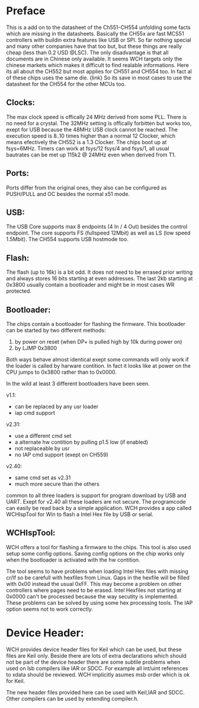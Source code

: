 # Preface
This is a add on to the datasheet of the Ch551-CH554 unfolding some facts which are missing in the datasheets. Basically the CH55x are fast MCS51 controllers with buildin extra features like USB or SPI. So far nothing special and many other companies have that too but, but these things are really cheap (less than 0.2 USD @LSC). 
The only disadvantage is that all documents are in Chinese only available. It seems WCH targets only the chinese markets which makes it difficult to find realable informations. 
Here its all about the CH552 but most applies for CH551 and CH554 too. In fact al of these chips uses the same die. {link} 
So its save in most cases to use the datasheet for the CH554 for the other MCUs too.

## Clocks:
The max clock speed is offically 24 MHz derived from some PLL. There is no need for a crystal. The 32MHz setting is offically forbitten but works too, exept for USB because the 48MHz USB clock cannot be reached.
The execution speed is 8..10 times higher than a normal 12 Clocker, which means efectively the CH552 is a 1.3 Clocker. The chips boot up at fsys=6MHz.
Timers can work at fsys/12 fsys/4 and fsys/1, all usual bautrates can be met up 115k2 @ 24MHz even when derived from T1. 

## Ports:
Ports differ from the original ones, they also can be configured as PUSH/PULL and OC besides the normal x51 mode.

## USB:
The USB Core supports max 8 endpoints (4 In / 4 Out) besides the control endpoint. The core supports FS (fullspeed 12Mbit) as well as LS (low speed 1.5Mbit). The CH554 supports USB hostmode too.

## Flash:
The flash (up to 16k) is a bit odd. It does not need to be errased prior writing and always stores 16 bits starting at even addresses. The last 2kb starting at 0x3800 usually contain a bootloader and might be in most cases WR protected. 

## Bootloader:
The chips contain a bootloader for flashing the firmware. This bootloader can be started by two different methods:

 1. by power on reset (when DP+ is pulled high by 10k during power on)
 2. by LJMP 0x3800

Both ways behave almost identical exept some commands will only work if the loader is called by harware contition. In fact it looks like at power on the CPU jumps to 0x3800 rather than to 0x0000.

In the wild at least 3 different bootloaders have been seen.

v1.1: 
 - can be replaced by any usr loader
 - iap cmd support 

v2.31: 
 - use a different cmd set
 - a alternate hw contition by pulling p1.5 low (if enabled)
 - not replaceable by usr
 - no IAP cmd support (exept on CH559)

v2.40: 
  - same cmd set as v2.31
  - much more secure than the others

common to all three loaders is support for program download by USB and UART. Exept for v2.40 all these loaders are not secure. The programcode can easily be read back by a simple application. WCH provides a app called WCHIspTool for Win to flash a Intel Hex file by USB or serial.

## WCHIspTool:
WCH offers a tool for flashing a firmware to the chips. This tool is also used setup some config options. Saving config options on the chip works only when the bootloader is activated with the hw contition.

The tool seems to have problems when loading Intel Hex files with missing cr/lf so be carefull with hexfiles from Linux. Gaps in the hexfile will be filled with 0x00 instead the usual 0xFF. This may become a problem on other controllers where pages need to be erased. Intel Hexfiles not starting at 0x0000 can't be processed because the way secutity is implemented. These problems can be solved by using some hex processing tools. The IAP option seems not to work correctly. 

# Device Header:
WCH provides device header files for Keil which can be used, but these
files are Keil only. Beside there are lots of extra declarations which should not be part of the device header there are some subtile problems when used on lsb compilers like IAR or SDCC. For example all int/uint  references to xdata should be reviewed. WCH implicitly asumes msb order which is ok for Keil. 

The new header files provided here can be used with Keil,IAR and SDCC. Other compilers can be used by extending compiler.h.